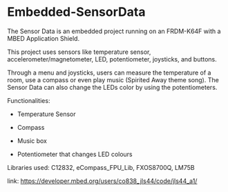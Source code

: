 # Embedded-SensorData

The Sensor Data is an embedded project running on an FRDM-K64F with a MBED Application Shield.

This project uses sensors like temperature sensor, accelerometer/magnetometer, LED, potentiometer, joysticks, and buttons.

Through a menu and joysticks, users can measure the temperature of a room, use a compass or even play music (Spirited Away theme song). The Sensor Data can also change the LEDs color by using the potentiometers.

Functionalities:

- Temperature Sensor

- Compass

- Music box

- Potentiometer that changes LED colours

Libraries used: C12832, eCompass_FPU_Lib, FXOS8700Q, LM75B

link:
https://developer.mbed.org/users/co838_jls44/code/jls44_a1/